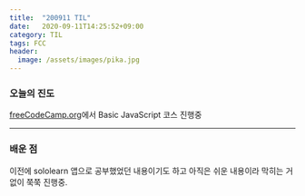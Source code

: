 ```yaml
---
title:  "200911 TIL"
date:   2020-09-11T14:25:52+09:00
category: TIL
tags: FCC
header:
  image: /assets/images/pika.jpg
---
```


<h3>오늘의 진도</h3>

[freeCodeCamp.org](https://www.freecodecamp.org/)에서 Basic JavaScript 코스 진행중

<hr>

<h3>배운 점</h3>

이전에 sololearn 앱으로 공부했었던 내용이기도 하고 아직은 쉬운 내용이라 막히는 거 없이 쭉쭉 진행중.